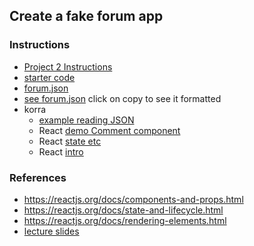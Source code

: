 ## Create a fake forum app
### Instructions
* [Project 2 Instructions](https://docs.google.com/document/d/1bwRnob3cbLXVNpgw6I5vl6Fn6SXFwgQycNsfZ0WN2v4/edit?usp=sharing)
* [starter code](starter-project2.zip)
* [forum.json](forum.json)
* [see forum.json](https://jsoneditoronline.org/#left=cloud.191c8976e34b487fa94c2ce2c3b95e6e)  click on copy to see it formatted
* korra
  * [example reading JSON](https://korra.dawsoncollege.qc.ca/~tricia/js/09-promises/read-json/)
  * React [demo Comment component](https://korra.dawsoncollege.qc.ca/~tricia/js/13-demo-comment/)
  * React [state etc](https://korra.dawsoncollege.qc.ca/~tricia/js/13-react-plus/)
  * React [intro](https://korra.dawsoncollege.qc.ca/~tricia/js/13-react-intro/)
### References
* https://reactjs.org/docs/components-and-props.html
* https://reactjs.org/docs/state-and-lifecycle.html
* https://reactjs.org/docs/rendering-elements.html
* [lecture slides](https://drive.google.com/drive/folders/1er1KiJdRnLZ_2GJj71CVjfboOc_KSQMo?usp=sharing)
